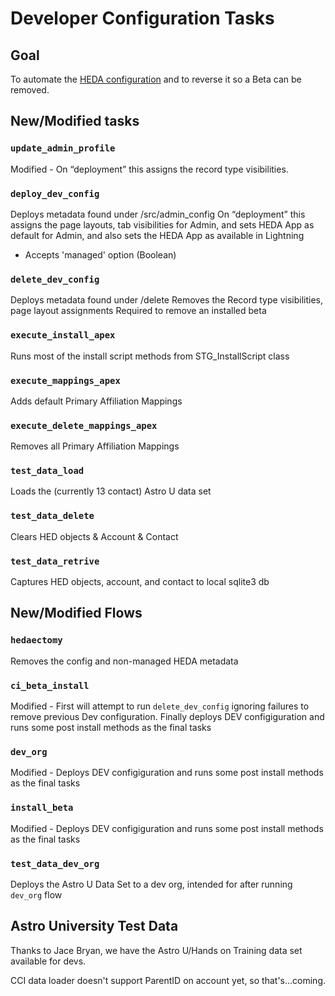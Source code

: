 
Developer Configuration Tasks
============================

Goal
----
To automate the [HEDA configuration](https://powerofus.force.com/articles/Resource/Install-and-Configure-the-Higher-Education-Data-Architecture-HEDA) and to reverse it so a Beta can be removed.


New/Modified tasks
------------------

### `update_admin_profile`
  Modified - On “deployment” this assigns the record type visibilities.


### `deploy_dev_config`
  Deploys metadata found under /src/admin_config
  On “deployment” this assigns the page layouts, tab visibilities for Admin, and sets HEDA App as default for Admin, and also sets the HEDA App as available in Lightning
  * Accepts 'managed' option (Boolean)


### `delete_dev_config`
  Deploys metadata found under /delete
  Removes the Record type visibilities, page layout assignments
  Required to remove an installed beta

### `execute_install_apex`
  Runs most of the install script methods from STG_InstallScript class

### `execute_mappings_apex`
  Adds default  Primary Affiliation Mappings

### `execute_delete_mappings_apex`
  Removes all Primary Affiliation Mappings

### `test_data_load`
  Loads the (currently 13 contact) Astro U data set

### `test_data_delete`
  Clears HED objects & Account & Contact

### `test_data_retrive`
  Captures HED objects, account, and contact to local sqlite3 db


New/Modified Flows
------------------

### `hedaectomy`
  Removes the config and non-managed HEDA metadata


### `ci_beta_install`
  Modified - First will attempt to run `delete_dev_config` ignoring failures to remove previous Dev configuration. Finally deploys DEV configiguration and runs some post install methods as the final tasks


### `dev_org`
  Modified - Deploys DEV configiguration and runs some post install methods as the final tasks


### `install_beta`
  Modified - Deploys DEV configiguration and runs some post install methods as the final tasks

### `test_data_dev_org`
  Deploys the Astro U Data Set to a dev org, intended for after running `dev_org` flow


Astro University Test Data
--------------------------
Thanks to Jace Bryan, we have the Astro U/Hands on Training data set available for devs. 

CCI data loader doesn't support ParentID on account yet, so that's...coming.